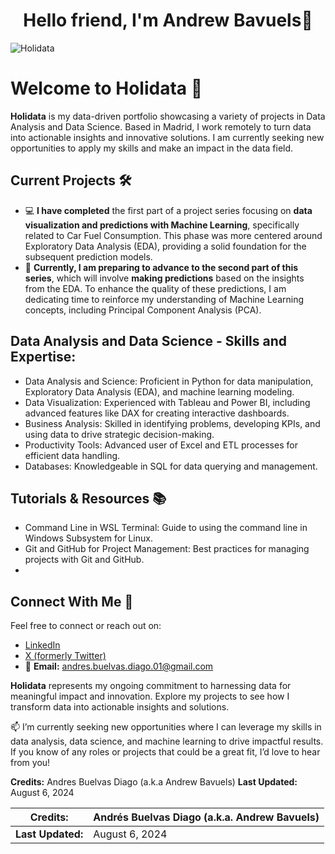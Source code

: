 <div align="center">
<h1 align="center">Hello friend, I'm Andrew Bavuels👋</h1>
</div>

![Holidata](https://github.com/user-attachments/assets/32fe8d55-a720-497c-8aba-3ee94c6482d8)

# Welcome to Holidata 🚀

**Holidata** is my data-driven portfolio showcasing a variety of projects in Data Analysis and Data Science. Based in Madrid, I work remotely to turn data into actionable insights and innovative solutions. I am currently seeking new opportunities to apply my skills and make an impact in the data field.

## Current Projects 🛠️

- 💻 **I have completed** the first part of a project series focusing on **data visualization and predictions with Machine Learning**, specifically related to Car Fuel Consumption. This phase was more centered around Exploratory Data Analysis (EDA), providing a solid foundation for the subsequent prediction models.
- 🔄 **Currently, I am preparing to advance to the second part of this series**, which will involve **making predictions** based on the insights from the EDA. To enhance the quality of these predictions, I am dedicating time to reinforce my understanding of Machine Learning concepts, including Principal Component Analysis (PCA).

## Data Analysis and Data Science - Skills and Expertise:

- Data Analysis and Science: Proficient in Python for data manipulation, Exploratory Data Analysis (EDA), and machine learning modeling.
- Data Visualization: Experienced with Tableau and Power BI, including advanced features like DAX for creating interactive dashboards.
- Business Analysis: Skilled in identifying problems, developing KPIs, and using data to drive strategic decision-making.
- Productivity Tools: Advanced user of Excel and ETL processes for efficient data handling.
- Databases: Knowledgeable in SQL for data querying and management.

## Tutorials & Resources 📚
- Command Line in WSL Terminal: Guide to using the command line in Windows Subsystem for Linux.
- Git and GitHub for Project Management: Best practices for managing projects with Git and GitHub.
- 
## Connect With Me 🤝
Feel free to connect or reach out on:

- [LinkedIn](https://www.linkedin.com/in/andres-buelvas-diago/)
- [X (formerly Twitter)](https://x.com/Andrew_Bavuels)
- 📧 **Email:** [andres.buelvas.diago.01@gmail.com](mailto:andres.buelvas.diago.01@gmail.com)

**Holidata** represents my ongoing commitment to harnessing data for meaningful impact and innovation. Explore my projects to see how I transform data into actionable insights and solutions.

📫 I’m currently seeking new opportunities where I can leverage my skills in data analysis, data science, and machine learning to drive impactful results. If you know of any roles or projects that could be a great fit, I’d love to hear from you!

**Credits:** Andres Buelvas Diago (a.k.a Andrew Bavuels)
**Last Updated:** August 6, 2024

| **Credits:**                       | Andrés Buelvas Diago (a.k.a. Andrew Bavuels) |
|-----------------------------------|----------------------------------------------|
| **Last Updated:**                 | August 6, 2024                              |

<!--
**AndrewBavuels/AndrewBavuels** is a ✨ _special_ ✨ repository because its `README.md` (this file) appears on your GitHub profile.

Here are some ideas to get you started:

- 🔭 I’m currently working on ...
- 🌱 I’m currently learning ...
- 👯 I’m looking to collaborate on ...
- 🤔 I’m looking for help with ...
- 💬 Ask me about ...
- 📫 How to reach me: ...
- 😄 Pronouns: ...
- ⚡ Fun fact: ...
-->
